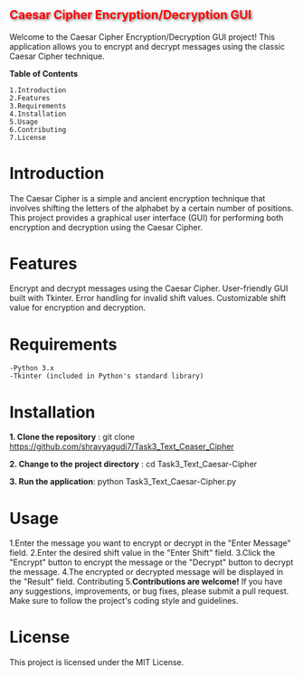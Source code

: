 # <h2 style="color:red; text-shadow: 2px 2px 4px rgba(0, 0, 0, 0.5);">Caesar Cipher Encryption/Decryption GUI</h2>

Welcome to the Caesar Cipher Encryption/Decryption GUI project! This application allows you to encrypt and decrypt messages using the classic Caesar Cipher technique.

**Table of Contents**

    1.Introduction
    2.Features
    3.Requirements
    4.Installation
    5.Usage
    6.Contributing
    7.License


# Introduction
The Caesar Cipher is a simple and ancient encryption technique that involves shifting the letters of the alphabet by a certain number of positions. This project provides a graphical user interface (GUI) for performing both encryption and decryption using the Caesar Cipher.

# Features
Encrypt and decrypt messages using the Caesar Cipher.
User-friendly GUI built with Tkinter.
Error handling for invalid shift values.
Customizable shift value for encryption and decryption.


# Requirements
    -Python 3.x
    -Tkinter (included in Python's standard library)

# Installation
  **1. Clone the repository** : git clone https://github.com/shravyagudi7/Task3_Text_Ceaser_Cipher
  
  **2. Change to the project directory** : cd Task3_Text_Caesar-Cipher

  **3. Run the application**: python Task3_Text_Caesar-Cipher.py

# Usage
1.Enter the message you want to encrypt or decrypt in the "Enter Message" field.
2.Enter the desired shift value in the "Enter Shift" field.
3.Click the "Encrypt" button to encrypt the message or the "Decrypt" button to decrypt the message.
4.The encrypted or decrypted message will be displayed in the "Result" field.
Contributing
5.**Contributions are welcome!** If you have any suggestions, improvements, or bug fixes, please submit a pull request. Make sure to follow the project's coding style and guidelines.

# License
This project is licensed under the MIT License.




    

